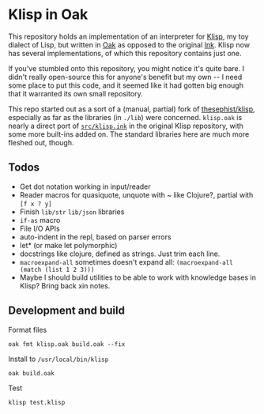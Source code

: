 # Klisp in Oak

This repository holds an implementation of an interpreter for [Klisp](https://github.com/thesephist/klisp), my toy dialect of Lisp, but written in [Oak]() as opposed to the original [Ink](). Klisp now has several implementations, of which this repository contains just one.

If you've stumbled onto this repository, you might notice it's quite bare. I didn't really open-source this for anyone's benefit but my own -- I need some place to put this code, and it seemed like it had gotten big enough that it warranted its own small repository.

This repo started out as a sort of a (manual, partial) fork of [thesephist/klisp](https://github.com/thesephist/klisp), especially as far as the libraries (in `./lib`) were concerned. `klisp.oak` is nearly a direct port of [`src/klisp.ink`](https://github.com/thesephist/klisp/blob/main/src/klisp.ink) in the original Klisp repository, with some more built-ins added on. The standard libraries here are much more fleshed out, though.

## Todos

- Get dot notation working in input/reader
- Reader macros for quasiquote, unquote with ~ like Clojure?, partial with `[f x ? y]`
- Finish `lib/str` `lib/json` libraries
- `if-as` macro
- File I/O APIs
- auto-indent in the repl, based on parser errors
- let\* (or make let polymorphic)
- docstrings like clojure, defined as strings. Just trim each line.
- `macroexpand-all` sometimes doesn't expand all: `(macroexpand-all (match (list 1 2 3)))`
- Maybe I should build utilities to be able to work with knowledge bases in Klisp? Bring back xin notes.

## Development and build

Format files

```
oak fmt klisp.oak build.oak --fix
```

Install to `/usr/local/bin/klisp`

```
oak build.oak
```

Test

```
klisp test.klisp
```
